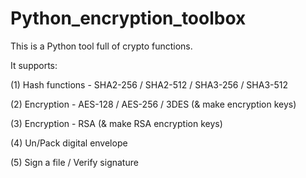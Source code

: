 # Python_encryption_toolbox

This is a Python tool full of crypto functions.


It supports:


(1) Hash functions - SHA2-256 / SHA2-512 / SHA3-256 / SHA3-512


(2) Encryption - AES-128 / AES-256 / 3DES (& make encryption keys)


(3) Encryption - RSA (& make RSA encryption keys)


(4) Un/Pack digital envelope


(5) Sign a file / Verify signature

